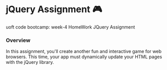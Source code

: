 # jQuery Assignment :video_game:

uoft code bootcamp: week-4 HomeWork
JQuery Assignment

### Overview

In this assignment, you'll create another fun and interactive game for web browsers. This time, your app must dynamically update your HTML pages with the jQuery library.
